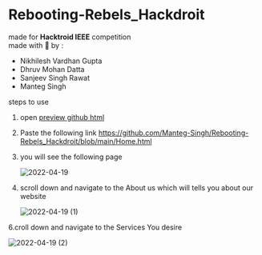 # Rebooting-Rebels_Hackdroit


made for **Hacktroid IEEE** competition  
made with 💙 by :
- Nikhilesh Vardhan Gupta
- Dhruv Mohan Datta
- Sanjeev Singh Rawat
- Manteg Singh  

steps to use 
1. open [preview github html](https://htmlpreview.github.io/)  
2. Paste the following link https://github.com/Manteg-Singh/Rebooting-Rebels_Hackdroit/blob/main/Home.html
3. you will see the following page
 
   ![2022-04-19](https://user-images.githubusercontent.com/78022273/163987465-7c3ff27c-6372-4a19-8e75-e9a9e42312c0.png)
   
5. scroll down and navigate to the About us which will tells you about our website  

   ![2022-04-19 (1)](https://user-images.githubusercontent.com/78022273/163987486-3473993e-fb6c-4a47-8ec7-e53387ae7481.png)
   
6.croll down and navigate to the Services You desire

   ![2022-04-19 (2)](https://user-images.githubusercontent.com/78022273/163987502-03a3f6e6-9137-43f8-89db-262f894ef526.png)
